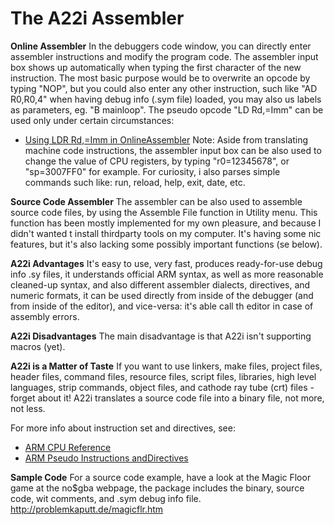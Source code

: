 # The A22i Assembler


**Online Assembler**
In the debuggers code window, you can directly enter assembler
instructions and modify the program code. The assembler input box shows
up automatically when typing the first character of the new
instruction.
The most basic purpose would be to overwrite an opcode by typing
\"NOP\", but you could also enter any other instruction, such like \"AD
R0,R0,4\" when having debug info (.sym file) loaded, you may also us
labels as parameters, eg. \"B mainloop\". The pseudo opcode \"LD
Rd,=Imm\" can be used only under certain circumstances:
- [Using LDR Rd,=Imm in OnlineAssembler](./usingldrrdimminonlineassembler.md)
Note: Aside from translating machine code instructions, the assembler
input box can be also used to change the value of CPU registers, by
typing \"r0=12345678\", or \"sp=3007FF0\" for example. For curiosity, i
also parses simple commands such like: run, reload, help, exit, date,
etc.

**Source Code Assembler**
The assembler can be also used to assemble source code files, by using
the Assemble File function in Utility menu. This function has been
mostly implemented for my own pleasure, and because I didn\'t wanted t
install thirdparty tools on my computer. It\'s having some nic
features, but it\'s also lacking some possibly important functions (se
below).

**A22i Advantages**
It\'s easy to use, very fast, produces ready-for-use debug info .sy
files, it understands official ARM syntax, as well as more reasonable
cleaned-up syntax, and also different assembler dialects, directives,
and numeric formats, it can be used directly from inside of the debugger
(and from inside of the editor), and vice-versa: it\'s able call th
editor in case of assembly errors.

**A22i Disadvantages**
The main disadvantage is that A22i isn\'t supporting macros (yet).

**A22i is a Matter of Taste**
If you want to use linkers, make files, project files, header files,
command files, resource files, script files, libraries, high level
languages, strip commands, object files, and cathode ray tube (crt)
files - forget about it!
A22i translates a source code file into a binary file, not more, not
less.

For more info about instruction set and directives, see:
- [ARM CPU Reference](./armcpureference.md)
- [ARM Pseudo Instructions andDirectives](./armpseudoinstructionsanddirectives.md)

**Sample Code**
For a source code example, have a look at the Magic Floor game at the
no\$gba webpage, the package includes the binary, source code, wit
comments, and .sym debug info file.
<http://problemkaputt.de/magicflr.htm>



